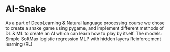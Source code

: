 # AI-Snake


As a part of DeepLearning & Natural language processing course we chose to create a snake game using pygame, and implement different 
methods of DL & ML to create an AI which can learn how to play by itself.
The models:
Simple SoftMax logistic regression
MLP with hidden layers
Reinforcement learning (RL)
